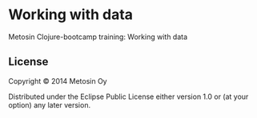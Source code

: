 # Working with data

Metosin Clojure-bootcamp training: Working with data

## License

Copyright &copy; 2014 Metosin Oy

Distributed under the Eclipse Public License either version 1.0 or (at
your option) any later version.
